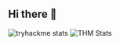 ## Hi there 👋

![tryhackme stats](https://raw.githubusercontent.com/nsaaron/nsaaron/master/assets/thm_propic.png)
![THM Stats](https://tryhackme.com/api/v2/badges/public-profile?userPublicId=1241551)





<!--
**nsaaron/nsaaron** is a ✨ _special_ ✨ repository because its `README.md` (this file) appears on your GitHub profile.

Here are some ideas to get you started:

- 🔭 I’m currently working on ...
- 🌱 I’m currently learning ...
- 👯 I’m looking to collaborate on ...
- 🤔 I’m looking for help with ...
- 💬 Ask me about ...
- 📫 How to reach me: ...
- 😄 Pronouns: ...
- ⚡ Fun fact: ...
-->
